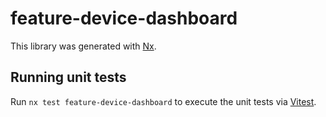 # feature-device-dashboard

This library was generated with [Nx](https://nx.dev).

## Running unit tests

Run `nx test feature-device-dashboard` to execute the unit tests via [Vitest](https://vitest.dev/).
